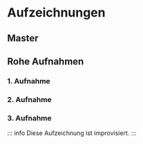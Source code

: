 <script setup lang="ts">
import YouTubeEmbed from '../code/components/YouTubeEmbed.vue';
</script>

# Aufzeichnungen

## Master

<YouTubeEmbed src="https://youtu.be/p6-cuQuGPSI" />

## Rohe Aufnahmen

### 1. Aufnahme

<YouTubeEmbed src="https://youtu.be/flesdUaB7W4" />

### 2. Aufnahme

<YouTubeEmbed src="https://youtu.be/CFnXdSMWDag" />

### 3. Aufnahme

::: info
Diese Aufzeichnung ist improvisiert.
:::

<YouTubeEmbed src="https://youtu.be/IsxHjBLFkGI" />

